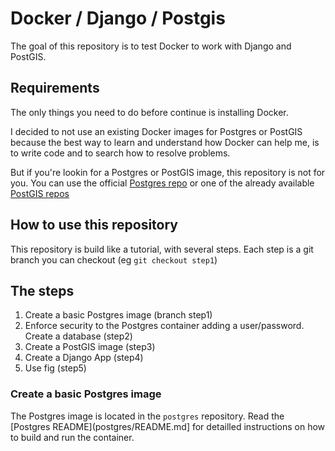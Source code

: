 # Docker / Django / Postgis

The goal of this repository is to test Docker to work with Django and PostGIS.

## Requirements

The only things you need to do before continue is installing Docker.

I decided to not use an existing Docker images for Postgres or PostGIS because
the best way to learn and understand how Docker can help me, is to write code
and to search how to resolve problems.

But if you're lookin for a Postgres or PostGIS image, this repository is not for
you. You can use the official [Postgres repo](https://registry.hub.docker.com/_/postgres/)
or one of the already available [PostGIS repos](https://registry.hub.docker.com/search?q=postgis)

## How to use this repository

This repository is build like a tutorial, with several steps. Each step is a git
branch you can checkout (eg `git checkout step1`)

## The steps

 1. Create a basic Postgres image (branch step1)
 2. Enforce security to the Postgres container adding a user/password. Create a
 database (step2)
 3. Create a PostGIS image (step3)
 4. Create a Django App (step4)
 5. Use fig (step5)

### Create a basic Postgres image

The Postgres image is located in the `postgres` repository. Read the [Postgres README](postgres/README.md]
for detailled instructions on how to build and run the container.
